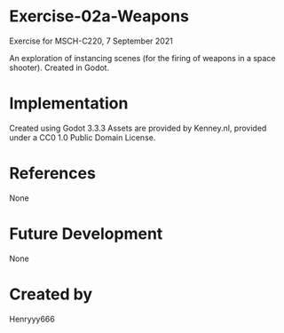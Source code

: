 # Exercise-02a-Weapons
Exercise for MSCH-C220, 7 September 2021

An exploration of instancing scenes (for the firing of weapons in a space shooter). Created in Godot.

# Implementation
Created using Godot 3.3.3 Assets are provided by Kenney.nl, provided under a CC0 1.0 Public Domain License.

# References
None

# Future Development
None

# Created by
Henryyy666
